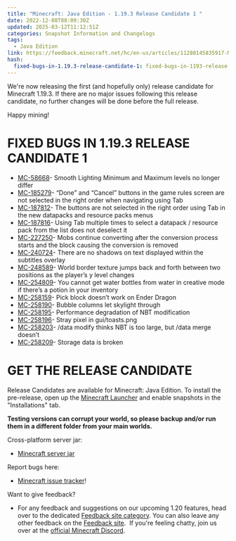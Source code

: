 ```yaml
---
title: "Minecraft: Java Edition - 1.19.3 Release Candidate 1 "
date: 2022-12-08T08:09:30Z
updated: 2025-03-12T11:12:51Z
categories: Snapshot Information and Changelogs
tags:
  - Java Edition
link: https://feedback.minecraft.net/hc/en-us/articles/11280145835917-Minecraft-Java-Edition-1-19-3-Release-Candidate-1
hash:
  fixed-bugs-in-1.19.3-release-candidate-1: fixed-bugs-in-1193-release-candidate-1
---
```


We're now releasing the first (and hopefully only) release candidate for Minecraft 1.19.3. If there are no major issues following this release candidate, no further changes will be done before the full release.  
  
Happy mining!

# FIXED BUGS IN 1.19.3 RELEASE CANDIDATE 1

- [MC-58668](https://bugs.mojang.com/browse/MC-58668)- Smooth Lighting Minimum and Maximum levels no longer differ
- [MC-185279](https://bugs.mojang.com/browse/MC-185279)- “Done” and “Cancel” buttons in the game rules screen are not selected in the right order when navigating using Tab
- [MC-187812](https://bugs.mojang.com/browse/MC-187812)- The buttons are not selected in the right order using Tab in the new datapacks and resource packs menus
- [MC-187816](https://bugs.mojang.com/browse/MC-187816)- Using Tab multiple times to select a datapack / resource pack from the list does not deselect it
- [MC-227250](https://bugs.mojang.com/browse/MC-227250)- Mobs continue converting after the conversion process starts and the block causing the conversion is removed
- [MC-240724](https://bugs.mojang.com/browse/MC-240724)- There are no shadows on text displayed within the subtitles overlay
- [MC-248589](https://bugs.mojang.com/browse/MC-248589)- World border texture jumps back and forth between two positions as the player’s y level changes
- [MC-254809](https://bugs.mojang.com/browse/MC-254809)- You cannot get water bottles from water in creative mode if there’s a potion in your inventory
- [MC-258159](https://bugs.mojang.com/browse/MC-258159)- Pick block doesn’t work on Ender Dragon
- [MC-258190](https://bugs.mojang.com/browse/MC-258190)- Bubble columns let skylight through
- [MC-258195](https://bugs.mojang.com/browse/MC-258195)- Performance degradation of NBT modification
- [MC-258196](https://bugs.mojang.com/browse/MC-258196)- Stray pixel in gui/toasts.png
- [MC-258203](https://bugs.mojang.com/browse/MC-258203)- /data modify thinks NBT is too large, but /data merge doesn’t
- [MC-258209](https://bugs.mojang.com/browse/MC-258209)- Storage data is broken

# GET THE RELEASE CANDIDATE

Release Candidates are available for Minecraft: Java Edition. To install the pre-release, open up the [Minecraft Launcher](https://www.minecraft.net/download.html) and enable snapshots in the "Installations" tab.

**Testing versions can corrupt your world, so please backup and/or run them in a different folder from your main worlds.**

Cross-platform server jar:

- [Minecraft server jar](https://piston-data.mojang.com/v1/objects/138c813e22102e1a82a1be7b76080f40235183fe/server.jar)

Report bugs here:

- [Minecraft issue tracker](https://bugs.mojang.com/browse/MC)!

Want to give feedback?

- For any feedback and suggestions on our upcoming 1.20 features, head over to the dedicated [Feedback site category](https://aka.ms/MC120Feedback). You can also leave any other feedback on the [Feedback site](https://aka.ms/JavaSnapshotFeedback).  If you're feeling chatty, join us over at the [official Minecraft Discord](https://discordapp.com/invite/minecraft).
